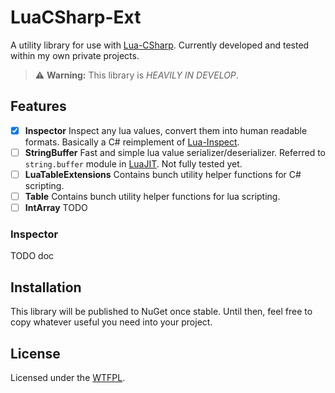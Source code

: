 # LuaCSharp-Ext

A utility library for use with [Lua-CSharp](<https://raw.githubusercontent.com/nuskey8/Lua-CSharp>).
Currently developed and tested within my own private projects.

> ⚠️ **Warning:**
> This library is *HEAVILY IN DEVELOP*.

## Features

- [x] **Inspector**
Inspect any lua values, convert them into human readable formats.
Basically a C# reimplement of [Lua-Inspect](<https://github.com/kikito/inspect.lua>).
- [ ] **StringBuffer**
Fast and simple lua value serializer/deserializer.
Referred to `string.buffer` module in [LuaJIT](<https://github.com/LuaJIT/LuaJIT>).
Not fully tested yet.
- [ ] **LuaTableExtensions**
Contains bunch utility helper functions for C# scripting.
- [ ] **Table**
Contains bunch utility helper functions for lua scripting.
- [ ] **IntArray**
TODO

### Inspector

TODO doc

## Installation

This library will be published to NuGet once stable.
Until then, feel free to copy whatever useful you need into your project.

## License

Licensed under the [WTFPL](LICENSE).
